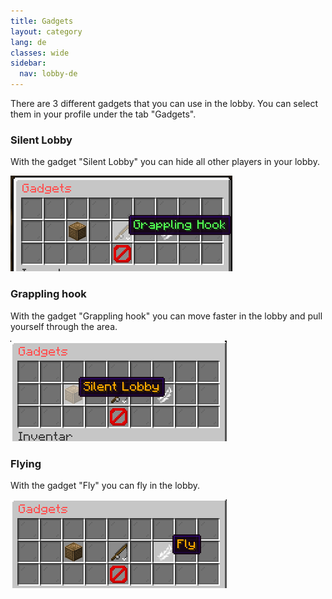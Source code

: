 ```yaml
---
title: Gadgets
layout: category
lang: de
classes: wide
sidebar:
  nav: lobby-de
---
```


There are 3 different gadgets that you can use in the lobby. You can select them in your profile under the tab "Gadgets".


### Silent Lobby

With the gadget "Silent Lobby" you can hide all other players in your lobby.


![](/assets/img/silentde.png)

### Grappling hook

With the gadget "Grappling hook" you can move faster in the lobby and pull yourself through the area.


![](/assets/img/grapplingde.png)

### Flying

With the gadget "Fly" you can fly in the lobby.


![](/assets/img/flyde.png)